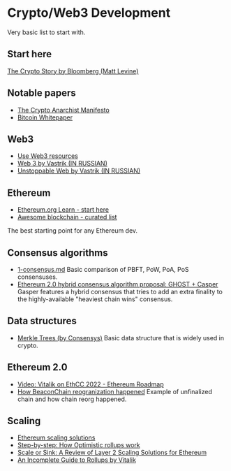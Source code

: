 # Crypto/Web3 Development

Very basic list to start with. 

## Start here
[The Crypto Story by Bloomberg (Matt Levine)](https://www.bloomberg.com/features/2022-the-crypto-story/#xj4y7vzkg)

## Notable papers
* [The Crypto Anarchist Manifesto](https://www.activism.net/cypherpunk/crypto-anarchy.html)
* [Bitcoin Whitepaper](https://bitcoin.org/bitcoin.pdf)

## Web3
* [Use Web3 resources](https://www.useweb3.xyz)
* [Web 3 by Vastrik (IN RUSSIAN)](https://vas3k.ru/blog/web3/)
* [Unstoppable Web by Vastrik (IN RUSSIAN)](https://vas3k.ru/blog/unstoppable_web/)

## Ethereum
* [Ethereum.org Learn - start here](https://ethereum.org/en/learn/) 
* [Awesome blockchain - curated list](https://github.com/yjjnls/awesome-blockchain)

The best starting point for any Ethereum dev.

## Consensus algorithms
* [1-consensus.md](1-basics/1-consensus.md) Basic comparison of PBFT, PoW, PoA, PoS consensuses. 
* [Ethereum 2.0 hybrid consensus algorithm proposal: GHOST + Casper](https://blog.ethereum.org/2020/02/12/validated-staking-on-eth2-2-two-ghosts-in-a-trench-coat) Gasper features a hybrid consensus that tries to add an extra finality to the highly-available "heaviest chain wins" consensus.


## Data structures
* [Merkle Trees (by Consensys)](https://media.consensys.net/ever-wonder-how-merkle-trees-work-c2f8b7100ed3) Basic data structure that is widely used in crypto.

## Ethereum 2.0
* [Video: Vitalik on EthCC 2022 - Ethereum Roadmap](https://www.youtube.com/watch?v=kGjFTzRTH3Q)
* [How BeaconChain reogranization happened](https://barnabe.substack.com/p/pos-ethereum-reorg) Example of unfinalized chain and how chain reorg happened.


## Scaling
* [Ethereum scaling solutions](https://defipulse.com/blog/a-beginners-guide-to-ethereum-scaling-solutions)
* [Step-by-step: How Optimistic rollups work](https://medium.com/plasma-group/ethereum-smart-contracts-in-l2-optimistic-rollup-2c1cef2ec537)
* [Scale or Sink: A Review of Layer 2 Scaling Solutions for Ethereum](https://parkyeung.medium.com/scale-or-sink-a-review-of-layer-2-scaling-solutions-for-ethereum-e7d015bcc3db)
* [An Incomplete Guide to Rollups by Vitalik](https://vitalik.ca/general/2021/01/05/rollup.html)

